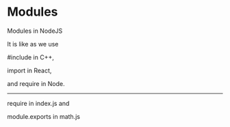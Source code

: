 # Modules
Modules in NodeJS


It is like as we use 

#include in C++, 

import in React,

and require in Node. 

-----------------------------

require in index.js and 

module.exports in math.js
